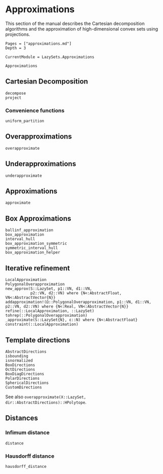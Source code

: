 # Approximations

This section of the manual describes the Cartesian decomposition algorithms and
the approximation of high-dimensional convex sets using projections.

```@contents
Pages = ["approximations.md"]
Depth = 3
```

```@meta
CurrentModule = LazySets.Approximations
```

```@docs
Approximations
```

## Cartesian Decomposition

```@docs
decompose
project
```

### Convenience functions

```@docs
uniform_partition
```

## Overapproximations

```@docs
overapproximate
```

## Underapproximations

```@docs
underapproximate
```

## Approximations

```@docs
approximate
```

## Box Approximations

```@docs
ballinf_approximation
box_approximation
interval_hull
box_approximation_symmetric
symmetric_interval_hull
box_approximation_helper
```

## Iterative refinement

```@docs
LocalApproximation
PolygonalOverapproximation
new_approx(S::LazySet, p1::VN, d1::VN,
           p2::VN, d2::VN) where {N<:AbstractFloat, VN<:AbstractVector{N}}
addapproximation!(Ω::PolygonalOverapproximation, p1::VN, d1::VN, p2::VN, d2::VN) where {N<:Real, VN<:AbstractVector{N}}
refine(::LocalApproximation, ::LazySet)
tohrep(::PolygonalOverapproximation)
_approximate(S::LazySet{N}, ε::N) where {N<:AbstractFloat}
constraint(::LocalApproximation)
```

## Template directions

```@docs
AbstractDirections
isbounding
isnormalized
BoxDirections
OctDirections
BoxDiagDirections
PolarDirections
SphericalDirections
CustomDirections
```

See also `overapproximate(X::LazySet, dir::AbstractDirections)::HPolytope`.

## Distances

### Infimum distance

```@docs
distance
```

### Hausdorff distance

```@docs
hausdorff_distance
```
